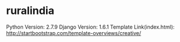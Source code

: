 # ruralindia

Python Version: 2.7.9
Django Version: 1.6.1
Template Link(index.html): http://startbootstrap.com/template-overviews/creative/
